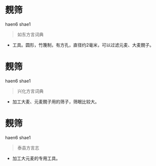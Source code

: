 # 麲筛
haen6 shae1
> 如东方言词典
- 工具。圆形，竹篾制，有方孔，直径约2毫米，可以过滤元麦、大麦麲子。

# 麲筛
haen6 shae1
> 兴化方言词典
- 加工大麦、元麦麲子用的筛子，筛眼比较大。

# 麲筛
haen6 shae1
> 泰县方言志
- 加工大元麦的专用工具。

